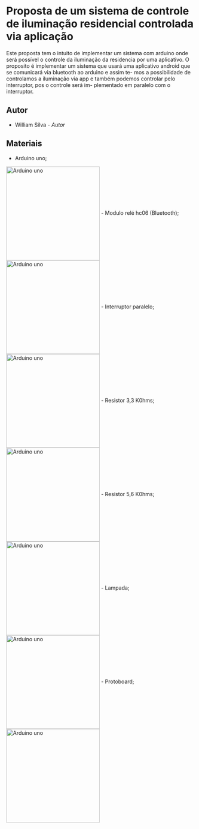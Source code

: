 
# Proposta de um sistema de controle de iluminação residencial controlada via aplicação
Este proposta tem o intuito de implementar um sistema com arduino onde será possível o controle da iluminação da residencia 
por uma aplicativo.
O proposito é implementar um sistema que usará uma aplicativo android que se comunicará via bluetooth ao arduino e assim te-
mos a possibilidade de controlamos a iluminação via app e também podemos controlar pelo interruptor, pos o controle será im-
plementado em paralelo com o interruptor.

## Autor
- William Silva - *Autor*

## Materiais
- Arduino uno;
<img align="center" alt="Arduino uno" height="250" width="250" src="https://www.filipeflop.com/wp-content/uploads/2017/07/1AC01-9-1-min.jpeg" />
- Modulo relé hc06 (Bluetooth);
<img align="center" alt="Arduino uno" height="250" width="250" src="https://www.usinainfo.com.br/1021352-thickbox_default/modulo-bluetooth-hc-06-arduino-slave.jpg" />
- Interruptor paralelo;
<img align="center" alt="Arduino uno" height="250" width="250" src="https://cdn.depositosavassi.com.br/media/catalog/product/cache/1/image/1540x1540/9df78eab33525d08d6e5fb8d27136e95/m/_/m_dulo_interruptor_liz_three_way_10a_branco_-_tramontina.jpg" />
- Resistor 3,3 K0hms;
<img align="center" alt="Arduino uno" height="250" width="250" src="https://www.baudaeletronica.com.br/media/catalog/product/cache/1/image/9df78eab33525d08d6e5fb8d27136e95/c/f/cfr-25jb-3k3.jpg" />
- Resistor 5,6 K0hms;
<img align="center" alt="Arduino uno" height="250" width="250" src="https://www.dev.faranux.com/wp-content/uploads/2017/03/5.6k.jpg" />
- Lampada;
<img align="center" alt="Arduino uno" height="250" width="250" src="https://images.tcdn.com.br/img/img_prod/760588/lampada_led_12w_bulbo_branca_demi_139_1_20200311144249.jpg" />
- Protoboard;
<img align="center" alt="Arduino uno" height="250" width="250" src="https://www.filipeflop.com/wp-content/uploads/2017/07/2PB02-3.jpg" />
